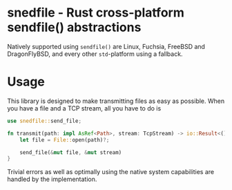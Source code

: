 # snedfile - Rust cross-platform sendfile() abstractions

Natively supported using `sendfile()` are Linux, Fuchsia, FreeBSD and DragonFlyBSD,
and every other `std`-platform using a fallback.

# Usage

This library is designed to make transmitting files as easy as possible.
When you have a file and a TCP stream, all you have to do is

```rust
use snedfile::send_file;

fn transmit(path: impl AsRef<Path>, stream: TcpStream) -> io::Result<()> {
    let file = File::open(path)?;

    send_file(&mut file, &mut stream)
}
```

Trivial errors as well as optimally using the native system capabilities are handled by the implementation.
